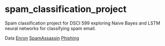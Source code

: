# spam_classification_project
Spam classification project for DSCI 599 exploring Naive Bayes and LSTM neural networks for classifying spam email. 

Data
[Enron]([url](http://nlp.cs.aueb.gr/software_and_datasets/Enron-Spam/index.html))
[SpamAssassin]([url](https://spamassassin.apache.org/old/publiccorpus/))
[Phishing]([url](https://www.kaggle.com/datasets/subhajournal/phishingemails))
